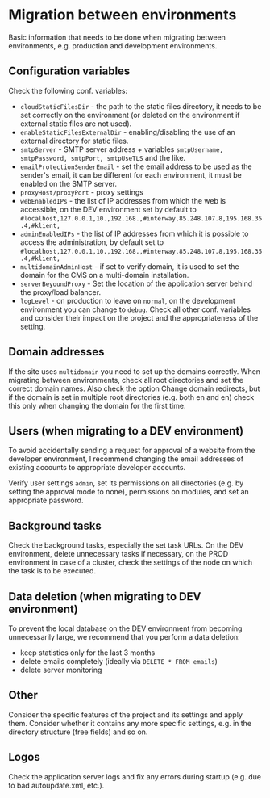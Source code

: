 # Migration between environments

Basic information that needs to be done when migrating between environments, e.g. production and development environments.

## Configuration variables

Check the following conf. variables:
- `cloudStaticFilesDir` - the path to the static files directory, it needs to be set correctly on the environment (or deleted on the environment if external static files are not used).
- `enableStaticFilesExternalDir` - enabling/disabling the use of an external directory for static files.
- `smtpServer` - SMTP server address + variables `smtpUsername, smtpPassword, smtpPort, smtpUseTLS` and the like.
- `emailProtectionSenderEmail` - set the email address to be used as the sender's email, it can be different for each environment, it must be enabled on the SMTP server.
- `proxyHost/proxyPort` - proxy settings
- `webEnabledIPs` - the list of IP addresses from which the web is accessible, on the DEV environment set by default to `#localhost,127.0.0.1,10.,192.168.,#interway,85.248.107.8,195.168.35.4,#klient,`
- `adminEnabledIPs` - the list of IP addresses from which it is possible to access the administration, by default set to `#localhost,127.0.0.1,10.,192.168.,#interway,85.248.107.8,195.168.35.4,#klient,`
- `multidomainAdminHost` - if set to verify domain, it is used to set the domain for the CMS on a multi-domain installation.
- `serverBeyoundProxy` - Set the location of the application server behind the proxy/load balancer.
- `logLevel` - on production to leave on `normal`, on the development environment you can change to `debug`.
Check all other conf. variables and consider their impact on the project and the appropriateness of the setting.

## Domain addresses

If the site uses `multidomain` you need to set up the domains correctly. When migrating between environments, check all root directories and set the correct domain names. Also check the option Change domain redirects, but if the domain is set in multiple root directories (e.g. both en and en) check this only when changing the domain for the first time.

## Users (when migrating to a DEV environment)

To avoid accidentally sending a request for approval of a website from the developer environment, I recommend changing the email addresses of existing accounts to appropriate developer accounts.

Verify user settings `admin`, set its permissions on all directories (e.g. by setting the approval mode to none), permissions on modules, and set an appropriate password.

## Background tasks

Check the background tasks, especially the set task URLs. On the DEV environment, delete unnecessary tasks if necessary, on the PROD environment in case of a cluster, check the settings of the node on which the task is to be executed.

## Data deletion (when migrating to DEV environment)

To prevent the local database on the DEV environment from becoming unnecessarily large, we recommend that you perform a data deletion:
- keep statistics only for the last 3 months
- delete emails completely (ideally via `DELETE * FROM emails`)
- delete server monitoring

## Other

Consider the specific features of the project and its settings and apply them. Consider whether it contains any more specific settings, e.g. in the directory structure (free fields) and so on.

## Logos

Check the application server logs and fix any errors during startup (e.g. due to bad autoupdate.xml, etc.).
